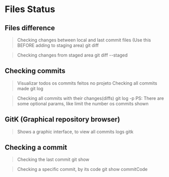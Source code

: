 # Files Status

## Files difference
>Checking changes between local and last commit files (Use this BEFORE adding to staging area)
	git diff

>Checking changes from staged area
	git diff --staged

## Checking commits
>Visualizar todos os commits feitos no projeto
>Checking all commits made
	git log

>Checking all commits with their changes(diffs)
	git log -p
>PS: There are some optional params, like limit the number os commits shown

## GitK (Graphical repository browser)
>Shows a graphic interface, to view all commits logs
	gitk

## Checking a commit
>Checking the last commit
	git show

>Checking a specific commit, by its code
	git show commitCode